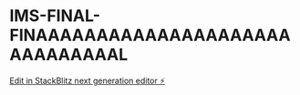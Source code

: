 # IMS-FINAL-FINAAAAAAAAAAAAAAAAAAAAAAAAAAAAAAL

[Edit in StackBlitz next generation editor ⚡️](https://stackblitz.com/~/github.com/toprmrproducer/IMS-FINAL-FINAAAAAAAAAAAAAAAAAAAAAAAAAAAAAAL)